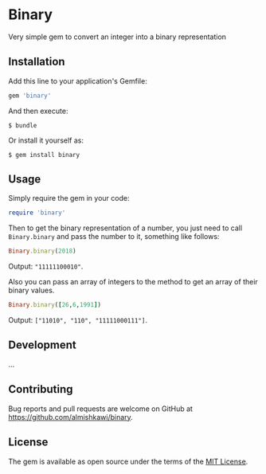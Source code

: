 # Binary

Very simple gem to convert an integer into a binary representation

## Installation

Add this line to your application's Gemfile:

```ruby
gem 'binary'
```

And then execute:

    $ bundle

Or install it yourself as:

    $ gem install binary

## Usage
Simply require the gem in your code:

```ruby
require 'binary'
```

Then to get the binary representation of a number, you just need to call `Binary.binary` and pass the number to it, something like follows:

```ruby
Binary.binary(2018)
```
Output: `"11111100010"`.

Also you can pass an array of integers to the method to get an array of their binary values.
```ruby
Binary.binary([26,6,1991])
```
Output: `["11010", "110", "11111000111"]`.

## Development

...

## Contributing

Bug reports and pull requests are welcome on GitHub at https://github.com/almishkawi/binary.

## License

The gem is available as open source under the terms of the [MIT License](https://opensource.org/licenses/MIT).
